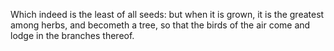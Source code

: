 Which indeed is the least of all seeds: but when it is grown, it is the greatest among herbs, and becometh a tree, so that the birds of the air come and lodge in the branches thereof.
